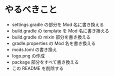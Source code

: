 # やるべきこと

- settings.gradle の部分を Mod 名に書き換える
- build.gradle の template を Mod 名に書き換える
- build.gradle の mixin 部分を書き換える
- gradle.properties の Mod 名を書き換える
- mods.toml の書き換え
- logo.png の作成
- package 部分をすべて書き換える
- この README を削除する
